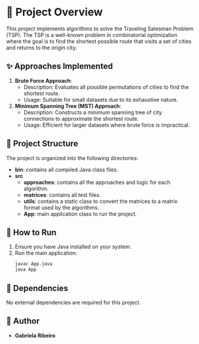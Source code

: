 
# 🚀 Project Overview

This project implements algorithms to solve the Traveling Salesman Problem (TSP). The TSP is a well-known problem in combinatorial optimization where the goal is to find the shortest possible route that visits a set of cities and returns to the origin city.

## ✨ Approaches Implemented
1. **Brute Force Approach**:
    - Description: Evaluates all possible permutations of cities to find the shortest route.
    - Usage: Suitable for small datasets due to its exhaustive nature.
2. **Minimum Spanning Tree (MST) Approach**:
    - Description: Constructs a minimum spanning tree of city connections to approximate the shortest route.
    - Usage: Efficient for larger datasets where brute force is impractical.

## 📂 Project Structure

The project is organized into the following directories:

- **bin**: contains all compiled Java class files.
- **src**
  - **approaches**: contains all the approaches and logic for each algorithm.
  - **matrices**: contains all test files.
  - **utils**: contains a static class to convert the matrices to a matrix format used by the algorithms.
  - **App**: main application class to run the project.

## 🚀 How to Run

1. Ensure you have Java installed on your system.
2. Run the main application:
   ```sh
   javac App.java
   java App
   ```

## 📜 Dependencies

No external dependencies are required for this project.

## 👤 Author

- **Gabriela Ribeiro**
